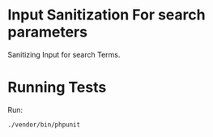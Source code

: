 # Input Sanitization For search parameters
Sanitizing Input for search Terms.

# Running Tests

Run:

```
./vendor/bin/phpunit
```
